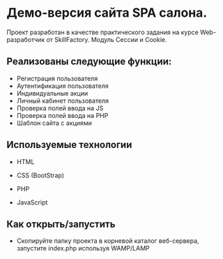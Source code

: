 # Демо-версия сайта SPA салона.

Проект разработан в качестве практического задания на курсе Web-разработчик от SkillFactory.
Модуль Сессии и Cookie.

## Реализованы следующие функции:

* Регистрация пользователя
* Аутентификация пользователя
* Индивидуальные акции
* Личный кабинет пользователя
* Проверка полей ввода на JS
* Проверка полей ввода на PHP
* Шаблон сайта с акциями

## Используемые технологии

* HTML

* CSS (BootStrap)

* PHP

* JavaScript

## Как открыть/запустить

* Скопируйте папку проекта в корневой каталог веб-сервера, запустите index.php используя WAMP/LAMP
